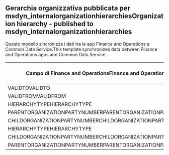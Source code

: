 ## <a name="organization-hierarchy---published-to-msdyn_internalorganizationhierarchies"></a><span data-ttu-id="c1763-101">Gerarchia organizzativa pubblicata per msdyn_internalorganizationhierarchies</span><span class="sxs-lookup"><span data-stu-id="c1763-101">Organization hierarchy - published to msdyn_internalorganizationhierarchies</span></span>

<span data-ttu-id="c1763-102">Questo modello sincronizza i dati tra le app Finance and Operations e Common Data Service.</span><span class="sxs-lookup"><span data-stu-id="c1763-102">This template synchronizes data between Finance and Operations apps and Common Data Service.</span></span>

<span data-ttu-id="c1763-103">Campo di Finance and Operations</span><span class="sxs-lookup"><span data-stu-id="c1763-103">Finance and Operations field</span></span> | <span data-ttu-id="c1763-104">Tipo di mappa</span><span class="sxs-lookup"><span data-stu-id="c1763-104">Map type</span></span> | <span data-ttu-id="c1763-105">Altro campo di Dynamics 365</span><span class="sxs-lookup"><span data-stu-id="c1763-105">Other Dynamics 365 field</span></span> | <span data-ttu-id="c1763-106">Valore predefinito</span><span class="sxs-lookup"><span data-stu-id="c1763-106">Default value</span></span>
---|---|---|---
<span data-ttu-id="c1763-107">VALIDTO</span><span class="sxs-lookup"><span data-stu-id="c1763-107">VALIDTO</span></span> | > | <span data-ttu-id="c1763-108">msdyn_validto</span><span class="sxs-lookup"><span data-stu-id="c1763-108">msdyn_validto</span></span> | 
<span data-ttu-id="c1763-109">VALIDFROM</span><span class="sxs-lookup"><span data-stu-id="c1763-109">VALIDFROM</span></span> | > | <span data-ttu-id="c1763-110">msdyn_validfrom</span><span class="sxs-lookup"><span data-stu-id="c1763-110">msdyn_validfrom</span></span> | 
<span data-ttu-id="c1763-111">HIERARCHYTYPE</span><span class="sxs-lookup"><span data-stu-id="c1763-111">HIERARCHYTYPE</span></span> | > | <span data-ttu-id="c1763-112">msdyn_hierarchytypename</span><span class="sxs-lookup"><span data-stu-id="c1763-112">msdyn_hierarchytypename</span></span> | 
<span data-ttu-id="c1763-113">PARENTORGANIZATIONPARTYNUMBER</span><span class="sxs-lookup"><span data-stu-id="c1763-113">PARENTORGANIZATIONPARTYNUMBER</span></span> | > | <span data-ttu-id="c1763-114">msdyn_parentpartyid</span><span class="sxs-lookup"><span data-stu-id="c1763-114">msdyn_parentpartyid</span></span> | 
<span data-ttu-id="c1763-115">CHILDORGANIZATIONPARTYNUMBER</span><span class="sxs-lookup"><span data-stu-id="c1763-115">CHILDORGANIZATIONPARTYNUMBER</span></span> | > | <span data-ttu-id="c1763-116">msdyn_childpartyid</span><span class="sxs-lookup"><span data-stu-id="c1763-116">msdyn_childpartyid</span></span> | 
<span data-ttu-id="c1763-117">HIERARCHYTYPE</span><span class="sxs-lookup"><span data-stu-id="c1763-117">HIERARCHYTYPE</span></span> | > | <span data-ttu-id="c1763-118">msdyn_hierarchytypeid.msdyn_name</span><span class="sxs-lookup"><span data-stu-id="c1763-118">msdyn_hierarchytypeid.msdyn_name</span></span> | 
<span data-ttu-id="c1763-119">CHILDORGANIZATIONPARTYNUMBER</span><span class="sxs-lookup"><span data-stu-id="c1763-119">CHILDORGANIZATIONPARTYNUMBER</span></span> | > | <span data-ttu-id="c1763-120">msdyn_childid.msdyn_partynumber</span><span class="sxs-lookup"><span data-stu-id="c1763-120">msdyn_childid.msdyn_partynumber</span></span> | 
<span data-ttu-id="c1763-121">PARENTORGANIZATIONPARTYNUMBER</span><span class="sxs-lookup"><span data-stu-id="c1763-121">PARENTORGANIZATIONPARTYNUMBER</span></span> | > | <span data-ttu-id="c1763-122">msdyn_parentid.msdyn_partynumber</span><span class="sxs-lookup"><span data-stu-id="c1763-122">msdyn_parentid.msdyn_partynumber</span></span> | 
